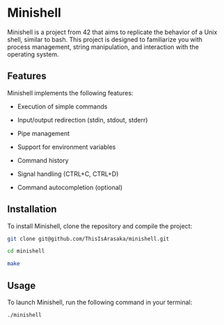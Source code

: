 # Minishell


Minishell is a project from 42 that aims to replicate the behavior of a Unix shell, similar to bash. This project is designed to familiarize you with process management, string manipulation, and interaction with the operating system.


## Features


Minishell implements the following features:


- Execution of simple commands

- Input/output redirection (stdin, stdout, stderr)

- Pipe management

- Support for environment variables

- Command history

- Signal handling (CTRL+C, CTRL+D)

- Command autocompletion (optional)


## Installation


To install Minishell, clone the repository and compile the project:

```sh
git clone git@github.com/ThisIsArasaka/minishell.git
```
```sh
cd minishell
```
```sh
make
```

## Usage

To launch Minishell, run the following command in your terminal:

```sh
./minishell
```
